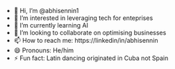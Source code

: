 - 👋 Hi, I’m @abhisennin1
- 👀 I’m interested in leveraging tech for enteprises
- 🌱 I’m currently learning AI
- 💞️ I’m looking to collaborate on optimising businesses
- 📫 How to reach me: https://linkedin/in/abhisennin
- 😄 Pronouns: He/him
- ⚡ Fun fact: Latin dancing originated in Cuba not Spain

<!---
abhisennin1/abhisennin1 is a ✨ special ✨ repository because its `README.md` (this file) appears on your GitHub profile.
You can click the Preview link to take a look at your changes.
--->
